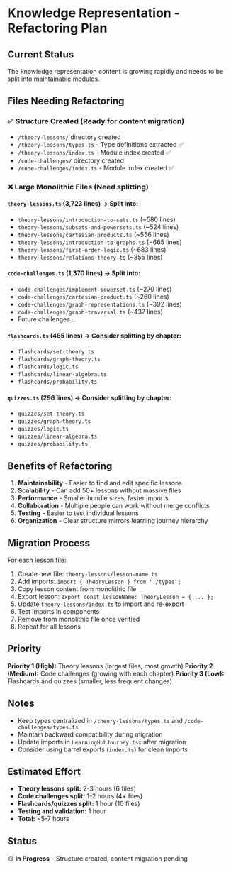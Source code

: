 # Knowledge Representation - Refactoring Plan

## Current Status

The knowledge representation content is growing rapidly and needs to be split into maintainable modules.

## Files Needing Refactoring

### ✅ Structure Created (Ready for content migration)
- `/theory-lessons/` directory created
- `/theory-lessons/types.ts` - Type definitions extracted ✅
- `/theory-lessons/index.ts` - Module index created ✅
- `/code-challenges/` directory created
- `/code-challenges/index.ts` - Module index created ✅

### ❌ Large Monolithic Files (Need splitting)

#### `theory-lessons.ts` (3,723 lines) → Split into:
- `theory-lessons/introduction-to-sets.ts` (~580 lines)
- `theory-lessons/subsets-and-powersets.ts` (~524 lines)
- `theory-lessons/cartesian-products.ts` (~556 lines)
- `theory-lessons/introduction-to-graphs.ts` (~665 lines)
- `theory-lessons/first-order-logic.ts` (~683 lines)
- `theory-lessons/relations-theory.ts` (~855 lines)

#### `code-challenges.ts` (1,370 lines) → Split into:
- `code-challenges/implement-powerset.ts` (~270 lines)
- `code-challenges/cartesian-product.ts` (~260 lines)
- `code-challenges/graph-representations.ts` (~392 lines)
- `code-challenges/graph-traversal.ts` (~437 lines)
- Future challenges...

#### `flashcards.ts` (465 lines) → Consider splitting by chapter:
- `flashcards/set-theory.ts`
- `flashcards/graph-theory.ts`
- `flashcards/logic.ts`
- `flashcards/linear-algebra.ts`
- `flashcards/probability.ts`

#### `quizzes.ts` (296 lines) → Consider splitting by chapter:
- `quizzes/set-theory.ts`
- `quizzes/graph-theory.ts`
- `quizzes/logic.ts`
- `quizzes/linear-algebra.ts`
- `quizzes/probability.ts`

## Benefits of Refactoring

1. **Maintainability** - Easier to find and edit specific lessons
2. **Scalability** - Can add 50+ lessons without massive files
3. **Performance** - Smaller bundle sizes, faster imports
4. **Collaboration** - Multiple people can work without merge conflicts
5. **Testing** - Easier to test individual lessons
6. **Organization** - Clear structure mirrors learning journey hierarchy

## Migration Process

For each lesson file:

1. Create new file: `theory-lessons/lesson-name.ts`
2. Add imports: `import { TheoryLesson } from './types';`
3. Copy lesson content from monolithic file
4. Export lesson: `export const lessonName: TheoryLesson = { ... };`
5. Update `theory-lessons/index.ts` to import and re-export
6. Test imports in components
7. Remove from monolithic file once verified
8. Repeat for all lessons

## Priority

**Priority 1 (High):** Theory lessons (largest files, most growth)
**Priority 2 (Medium):** Code challenges (growing with each chapter)
**Priority 3 (Low):** Flashcards and quizzes (smaller, less frequent changes)

## Notes

- Keep types centralized in `/theory-lessons/types.ts` and `/code-challenges/types.ts`
- Maintain backward compatibility during migration
- Update imports in `LearningHubJourney.tsx` after migration
- Consider using barrel exports (`index.ts`) for clean imports

## Estimated Effort

- **Theory lessons split:** 2-3 hours (6 files)
- **Code challenges split:** 1-2 hours (4+ files)
- **Flashcards/quizzes split:** 1 hour (10 files)
- **Testing and validation:** 1 hour
- **Total:** ~5-7 hours

## Status

🟡 **In Progress** - Structure created, content migration pending